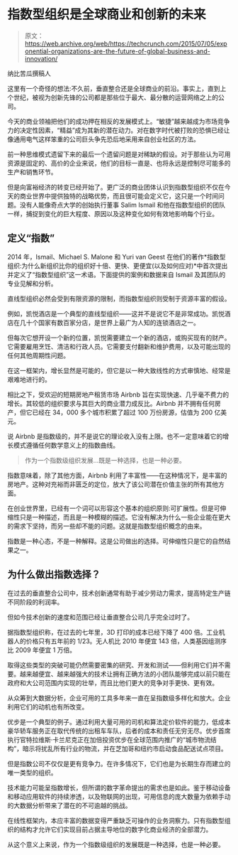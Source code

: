 # 指数型组织是全球商业和创新的未来 

> 原文：<https://web.archive.org/web/https://techcrunch.com/2015/07/05/exponential-organizations-are-the-future-of-global-business-and-innovation/>

纳比苦瓜撰稿人

这里有一个奇怪的想法:不久前，垂直整合还是全球商业的前沿。事实上，直到上个世纪，被视为创新先锋的公司都是那些位于最大、最分散的运营网络之上的公司。

今天的商业领袖把他们的成功押在相反的发展模式上。“敏捷”越来越成为市场竞争力的决定性因素，“精益”成为其新的潜在动力。对在数字时代被打败的恐惧已经让像通用电气这样笨重的公司巨头争先恐后地采用来自创业社区的方法。

前一种思维模式遗留下来的最后一个遗留问题是对稀缺的假设。对于那些认为可用资源是固定的、高价的企业来说，他们的目标一直是、也将永远是控制尽可能多的生产和销售环节。

但是向富裕经济的转变已经开始了。更广泛的商业团体认识到指数型组织不仅在今天的商业世界中提供独特的战略优势，而且很可能会定义它，这只是一个时间问题。没有人能像奇点大学的创始执行董事 Salim Ismail 和他在指数型组织的团队一样，捕捉到变化的巨大程度、原因以及这种变化如何有效地影响每个行业。

## 定义“指数”

2014 年，Ismail、Michael S. Malone 和 Yuri van Geest 在他们的著作*指数型组织:为什么新组织比你的组织好十倍、更快、更便宜(以及如何应对)*中首次提出并定义了“指数型组织”这一术语。下面提供的案例和数据来自 Ismail 及其团队的专业见解和分析。

直线型组织必然会受到有限资源的限制，而指数型组织则受制于资源丰富的假设。

例如，凯悦酒店是一个典型的直线型组织——这并不是说它不是非常成功。凯悦酒店在几十个国家有数百家分店，是世界上最广为人知的连锁酒店之一。

但每次它想开设一个新的位置，凯悦需要建立一个新的酒店，或购买现有的财产。它需要雇用烹饪、清洁和行政人员。它需要支付翻新和维护费用，以及可能出现的任何其他周期性问题。

在这一框架内，增长显然是可能的，但它是以一种大致线性的方式审慎地、经常是艰难地进行的。

相比之下，受欢迎的短期房地产租赁市场 Airbnb 旨在实现快速、几乎毫不费力的增长。其较低的组织要求与其巨大的商业潜力成反比。Airbnb 并不拥有任何房产，但它已经在 34，000 多个城市积累了超过 100 万份房源，估值为 200 亿美元。

说 Airbnb 是指数级的，并不是说它的理论收入没有上限。也不一定意味着它的增长模式遵循任何数学意义上的指数曲线。

> 作为一个指数级组织发展…既是一种选择，也是一种必要。

指数意味着，除了其他方面，Airbnb 利用了丰富性——在这种情况下，是丰富的房地产。这种对充裕而非匮乏的定位，放大了该公司潜在价值主张的所有其他方面。

在创业世界里，已经有一个词可以形容这个基本的组织原则:可扩展性。但是可伸缩性只是一种描述，而且是一种模糊的描述。它没有解决为什么一些企业能在更大的需求下坚持，而另一些却不能的问题。这就是指数型组织概念的由来。

指数是一种心态，不是一种解释。这是公司做出的选择。可伸缩性只是它的自然结果之一。

## 为什么做出指数选择？

在过去的垂直整合公司中，技术创新通常有助于减少劳动力需求，提高特定生产链不同阶段的利润率。

但如今技术创新的速度和范围已经让垂直整合公司几乎完全过时了。

据指数型组织称，在过去的七年里，3D 打印的成本已经下降了 400 倍。工业机器人的价格只有五年前的 1/23。无人机比 2010 年便宜 143 倍，人类基因组测序比 2009 年便宜 1 万倍。

取得这些类型的突破可能仍然需要密集的研究、开发和测试——但利用它们并不需要。越来越便宜、越来越强大的技术让拥有正确方法的小团队能够完成以前只能在政府和大公司范围内实现的壮举，而且比他们更大的竞争对手更快、更有效。

从众筹到大数据分析，企业可用的工具多年来一直在呈指数级多样化和放大。企业利用它们的动机也有所改变。

优步是一个典型的例子。通过利用大量可用的司机和算法定价软件的能力，低成本豪华轿车服务正在取代传统的出租车车队，后者的成本和责任无穷无尽。优步首席执行官特拉维斯·卡兰尼克正在加倍投资优步在全球范围内推广的“城市物流结构”，暗示将扰乱所有行业的物流，并在芝加哥和纽约市启动食品配送试点项目。

但是指数公司不仅仅是更有竞争力。在许多情况下，它们也是为长期生存而建立的唯一类型的组织。

技术能力可能呈指数增长，但所谓的数字革命提出的需求也是如此。鉴于移动设备和移动应用软件的持续渗透，以及物联网的出现，可用信息的庞大数量为依赖手动的大数据分析带来了潜在的不可逾越的挑战。

在线性框架内，本应丰富的数据变得严重缺乏可操作的业务洞察力。只有指数型组织的结构才允许它们实现目前占据主导地位的数字化商业经济的全部潜力。

从这个意义上来说，作为一个指数级组织的发展既是一种选择，也是一种必要。